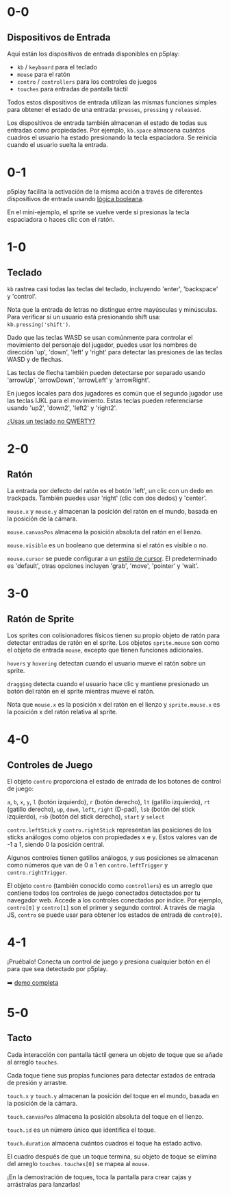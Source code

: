# 0-0

## Dispositivos de Entrada

Aquí están los dispositivos de entrada disponibles en p5play:

- `kb` / `keyboard` para el teclado
- `mouse` para el ratón
- `contro` / `controllers` para los controles de juegos
- `touches` para entradas de pantalla táctil

Todos estos dispositivos de entrada utilizan las mismas funciones simples para obtener el estado de una entrada: `presses`, `pressing` y `released`.

Los dispositivos de entrada también almacenan el estado de todas sus entradas como propiedades. Por ejemplo, `kb.space` almacena cuántos cuadros el usuario ha estado presionando la tecla espaciadora. Se reinicia cuando el usuario suelta la entrada.

# 0-1

p5play facilita la activación de la misma acción a través de diferentes dispositivos de entrada usando [lógica booleana](https://developer.mozilla.org/en-US/docs/Web/JavaScript/Reference/Operators/Logical_OR).

En el mini-ejemplo, el sprite se vuelve verde si presionas la tecla espaciadora o haces clic con el ratón.

# 1-0

## Teclado

`kb` rastrea casi todas las teclas del teclado, incluyendo 'enter', 'backspace' y 'control'.

Nota que la entrada de letras no distingue entre mayúsculas y minúsculas. Para verificar si un usuario está presionando shift usa: `kb.pressing('shift')`.

Dado que las teclas WASD se usan comúnmente para controlar el movimiento del personaje del jugador, puedes usar los nombres de dirección 'up', 'down', 'left' y 'right' para detectar las presiones de las teclas WASD y de flechas.

Las teclas de flecha también pueden detectarse por separado usando 'arrowUp', 'arrowDown', 'arrowLeft' y 'arrowRight'.

En juegos locales para dos jugadores es común que el segundo jugador use las teclas IJKL para el movimiento. Estas teclas pueden referenciarse usando 'up2', 'down2', 'left2' y 'right2'.

[¿Usas un teclado no QWERTY?](https://github.com/quinton-ashley/p5play/wiki/FAQ#is-p5plays-kb-input-system-compatible-with-non-qwerty-keyboards)

# 2-0

## Ratón

La entrada por defecto del ratón es el botón 'left', un clic con un dedo en trackpads. También puedes usar 'right' (clic con dos dedos) y 'center'.

`mouse.x` y `mouse.y` almacenan la posición del ratón en el mundo, basada en la posición de la cámara.

`mouse.canvasPos` almacena la posición absoluta del ratón en el lienzo.

`mouse.visible` es un booleano que determina si el ratón es visible o no.

`mouse.cursor` se puede configurar a un [estilo de cursor](https://developer.mozilla.org/en-US/docs/Web/CSS/cursor). El predeterminado es 'default', otras opciones incluyen 'grab', 'move', 'pointer' y 'wait'.

# 3-0

## Ratón de Sprite

Los sprites con colisionadores físicos tienen su propio objeto de ratón para detectar entradas de ratón en el sprite.
Los objetos `sprite.mouse` son como el objeto de entrada `mouse`, excepto que tienen funciones adicionales.

`hovers` y `hovering` detectan cuando el usuario mueve el ratón sobre un sprite.

`dragging` detecta cuando el usuario hace clic y mantiene presionado un botón del ratón en el sprite mientras mueve el ratón.

Nota que `mouse.x` es la posición x del ratón en el lienzo y `sprite.mouse.x` es la posición x del ratón relativa al sprite.

# 4-0

## Controles de Juego

El objeto `contro` proporciona el estado de entrada de los botones de control de juego:

`a`, `b`, `x`, `y`, `l` (botón izquierdo), `r` (botón derecho), `lt` (gatillo izquierdo), `rt` (gatillo derecho), `up`, `down`, `left`, `right` (D-pad), `lsb` (botón del stick izquierdo), `rsb` (botón del stick derecho), `start` y `select`

`contro.leftStick` y `contro.rightStick` representan las posiciones de los sticks análogos como objetos con propiedades x e y. Estos valores van de -1 a 1, siendo 0 la posición central.

Algunos controles tienen gatillos análogos, y sus posiciones se almacenan como números que van de 0 a 1 en `contro.leftTrigger` y `contro.rightTrigger`.

El objeto `contro` (también conocido como `controllers`) es un arreglo que contiene todos los controles de juego conectados detectados por tu navegador web. Accede a los controles conectados por índice. Por ejemplo, `contro[0]` y `contro[1]` son el primer y segundo control. A través de magia JS, `contro` se puede usar para obtener los estados de entrada de `contro[0]`.

# 4-1

¡Pruébalo! Conecta un control de juego y presiona cualquier botón en él para que sea detectado por p5play.

➡️ [demo completa](https://openprocessing.org/sketch/2120550)

# 5-0

## Tacto

Cada interacción con pantalla táctil genera un objeto de toque que se añade al arreglo `touches`.

Cada toque tiene sus propias funciones para detectar estados de entrada de presión y arrastre.

`touch.x` y `touch.y` almacenan la posición del toque en el mundo, basada en la posición de la cámara.

`touch.canvasPos` almacena la posición absoluta del toque en el lienzo.

`touch.id` es un número único que identifica el toque.

`touch.duration` almacena cuántos cuadros el toque ha estado activo.

El cuadro después de que un toque termina, su objeto de toque se elimina del arreglo `touches`. `touches[0]` se mapea al `mouse`.

¡En la demostración de toques, toca la pantalla para crear cajas y arrástralas para lanzarlas!
